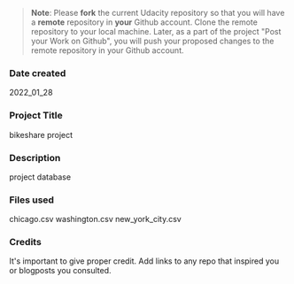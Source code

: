 >**Note**: Please **fork** the current Udacity repository so that you will have a **remote** repository in **your** Github account. Clone the remote repository to your local machine. Later, as a part of the project "Post your Work on Github", you will push your proposed changes to the remote repository in your Github account.

### Date created
2022_01_28

### Project Title
bikeshare project

### Description
project database

### Files used
chicago.csv
washington.csv
new_york_city.csv

### Credits
It's important to give proper credit. Add links to any repo that inspired you or blogposts you consulted.



